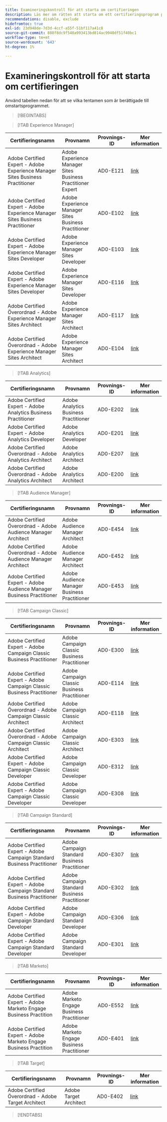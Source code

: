 ```yaml
---
title: Examineringskontroll för att starta om certifieringen
description: Läs mer om rätten att starta om ett certifieringsprogram på Adobe.
recommendations: disable, exclude
hidefromtoc: true
exl-id: 23d948de-7d3d-4ccf-a55f-51bf117a41c8
source-git-commit: 888f8dc9f548a993413bd814ac9940df51f40bc1
workflow-type: tm+mt
source-wordcount: '643'
ht-degree: 1%

---
```


# Examineringskontroll för att starta om certifieringen

Använd tabellen nedan för att se vilka tentamen som är berättigade till omstartsprogrammet.

>[!BEGINTABS]

>[!TAB Experience Manager]

| Certifieringsnamn | Provnamn | Provnings-ID | Mer information |
| --- | --- | --- | --- |
| Adobe Certified Expert - Adobe Experience Manager Sites Business Practitioner | Adobe Experience Manager Sites Business Practitioner Expert | AD0-E121 | [link](https://experienceleague.adobe.com/docs/certification/certification/restart-program.html&quot;) |
| Adobe Certified Expert - Adobe Experience Manager Sites Business Practitioner | Adobe Experience Manager Sites Business Practitioner | AD0-E102 | [link](https://experienceleague.adobe.com/docs/certification/certification/restart-program.html&quot;) |
| Adobe Certified Expert - Adobe Experience Manager Sites Developer | Adobe Experience Manager Sites Developer | AD0-E103 | [link](https://experienceleague.adobe.com/docs/certification/certification/restart-program.html&quot;) |
| Adobe Certified Expert - Adobe Experience Manager Sites Developer | Adobe Experience Manager Sites Developer | AD0-E116 | [link](https://experienceleague.adobe.com/docs/certification/certification/restart-program.html&quot;) |
| Adobe Certified Överordnad - Adobe Experience Manager Sites Architect | Adobe Experience Manager Sites Architect | AD0-E117 | [link](https://experienceleague.adobe.com/docs/certification/certification/restart-program.html&quot;) |
| Adobe Certified Överordnad - Adobe Experience Manager Sites Architect | Adobe Experience Manager Sites Architect | AD0-E104 | [link](https://experienceleague.adobe.com/docs/certification/certification/restart-program.html&quot;) |

>[!TAB Analytics] 

| Certifieringsnamn | Provnamn | Provnings-ID | Mer information |
| --- | --- | --- | --- |
| Adobe Certified Expert - Adobe Analytics Business Practitioner | Adobe Analytics Business Practitioner | AD0-E202 | [link](https://experienceleague.adobe.com/docs/certification/certification/restart-program.html&quot;) |
| Adobe Certified Expert - Adobe Analytics Developer | Adobe Analytics Developer | AD0-E201 | [link](https://experienceleague.adobe.com/docs/certification/certification/restart-program.html&quot;) |
| Adobe Certified Överordnad - Adobe Analytics Architect | Adobe Analytics Architect | AD0-E207 | [link](https://experienceleague.adobe.com/docs/certification/certification/restart-program.html&quot;) |
| Adobe Certified Överordnad - Adobe Analytics Architect | Adobe Analytics Architect | AD0-E200 | [link](https://experienceleague.adobe.com/docs/certification/certification/restart-program.html&quot;) |

>[!TAB Audience Manager]

| Certifieringsnamn | Provnamn | Provnings-ID | Mer information |
| --- | --- | --- | --- |
| Adobe Certified Överordnad - Adobe Audience Manager Architect | Adobe Audience Manager Architect | AD0-E454 | [link](https://experienceleague.adobe.com/docs/certification/certification/restart-program.html&quot;) |
| Adobe Certified Överordnad - Adobe Audience Manager Architect | Adobe Audience Manager Architect | AD0-E452 | [link](https://experienceleague.adobe.com/docs/certification/certification/restart-program.html&quot;) |
| Adobe Certified Expert - Adobe Audience Manager Business Practitioner | Adobe Audience Manager Business Practitioner | AD0-E453 | [link](https://experienceleague.adobe.com/docs/certification/certification/restart-program.html&quot;) |

>[!TAB Campaign Classic]

| Certifieringsnamn | Provnamn | Provnings-ID | Mer information |
| --- | --- | --- | --- |
| Adobe Certified Expert - Adobe Campaign Classic Business Practitioner | Adobe Campaign Classic Business Practitioner | AD0-E300 | [link](https://experienceleague.adobe.com/docs/certification/certification/restart-program.html&quot;) |
| Adobe Certified Expert - Adobe Campaign Classic Business Practitioner | Adobe Campaign Classic Business Practitioner | AD0-E114 | [link](https://experienceleague.adobe.com/docs/certification/certification/restart-program.html&quot;) |
| Adobe Certified Överordnad - Adobe Campaign Classic Architect | Adobe Campaign Classic Architect | AD0-E118 | [link](https://experienceleague.adobe.com/docs/certification/certification/restart-program.html&quot;) |
| Adobe Certified Överordnad - Adobe Campaign Classic Architect | Adobe Campaign Classic Architect | AD0-E303 | [link](https://experienceleague.adobe.com/docs/certification/certification/restart-program.html&quot;) |
| Adobe Certified Expert - Adobe Campaign Classic Developer | Adobe Campaign Classic Developer | AD0-E312 | [link](https://experienceleague.adobe.com/docs/certification/certification/restart-program.html&quot;) |
| Adobe Certified Expert - Adobe Campaign Classic Developer | Adobe Campaign Classic Developer | AD0-E308 | [link](https://experienceleague.adobe.com/docs/certification/certification/restart-program.html&quot;) |

>[!TAB Campaign Standard]

| Certifieringsnamn | Provnamn | Provnings-ID | Mer information |
| --- | --- | --- | --- |
| Adobe Certified Expert - Adobe Campaign Standard Business Practitioner | Adobe Campaign Standard Business Practitioner | AD0-E307 | [link](https://experienceleague.adobe.com/docs/certification/certification/restart-program.html&quot;) |
| Adobe Certified Expert - Adobe Campaign Standard Business Practitioner | Adobe Campaign Standard Business Practitioner | AD0-E302 | [link](https://experienceleague.adobe.com/docs/certification/certification/restart-program.html&quot;) |
| Adobe Certified Expert - Adobe Campaign Standard Developer | Adobe Campaign Standard Developer | AD0-E306 | [link](https://experienceleague.adobe.com/docs/certification/certification/restart-program.html&quot;) |
| Adobe Certified Expert - Adobe Campaign Standard Developer | Adobe Campaign Standard Developer | AD0-E301 | [link](https://experienceleague.adobe.com/docs/certification/certification/restart-program.html&quot;) |

>[!TAB Marketo]

| Certifieringsnamn | Provnamn | Provnings-ID | Mer information |
| --- | --- | --- | --- |
| Adobe Certified Expert - Adobe Marketo Engage Business Practition | Adobe Marketo Engage Business Practitioner | AD0-E552 | [link](https://experienceleague.adobe.com/docs/certification/certification/restart-program.html&quot;) |
| Adobe Certified Expert - Adobe Marketo Engage Business Practition | Adobe Marketo Engage Business Practitioner | AD0-E401 | [link](https://experienceleague.adobe.com/docs/certification/certification/restart-program.html&quot;) |

>[!TAB Target]

| Certifieringsnamn | Provnamn | Provnings-ID | Mer information |
| --- | --- | --- | --- |
| Adobe Certified Överordnad - Adobe Target Architect | Adobe Target Architect | AD0-E402 | [link](https://experienceleague.adobe.com/docs/certification/certification/restart-program.html&quot;) |

>[!ENDTABS]
